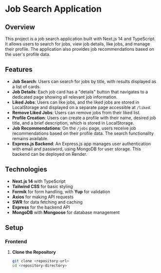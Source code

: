 # Job Search Application

## Overview

This project is a job search application built with Next.js 14 and TypeScript. It allows users to search for jobs, view job details, like jobs, and manage their profile. The application also provides job recommendations based on the user's profile data. 

## Features

- **Job Search**: Users can search for jobs by title, with results displayed as a list of cards.
- **Job Details**: Each job card has a "details" button that navigates to a dedicated page showing all relevant job information.
- **Liked Jobs**: Users can like jobs, and the liked jobs are stored in LocalStorage and displayed on a separate page accessible at `/liked`.
- **Remove Liked Jobs**: Users can remove jobs from their liked list.
- **Profile Creation**: Users can create a profile with their name, desired job title, and a brief description, which is stored in LocalStorage.
- **Job Recommendations**: On the `/jobs` page, users receive job recommendations based on their profile data. The search functionality remains available.
- **Express.js Backend**: An Express.js app manages user authentication with email and password, using MongoDB for user storage. This backend can be deployed on Render.

## Technologies

- **Next.js 14** with TypeScript
- **Tailwind CSS** for basic styling
- **Formik** for form handling, with **Yup** for validation
- **Axios** for making API requests
- **SWR** for data fetching and caching
- **Express** for the backend API
- **MongoDB** with **Mongoose** for database management

## Setup

### Frontend

1. **Clone the Repository**

   ```bash
   git clone <repository-url>
   cd <repository-directory>
